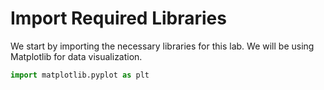 # Import Required Libraries

We start by importing the necessary libraries for this lab. We will be using Matplotlib for data visualization.

```python
import matplotlib.pyplot as plt
```

